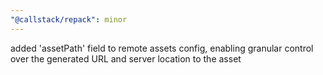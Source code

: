 ```yaml
---
"@callstack/repack": minor
---
```


added 'assetPath' field to remote assets config, enabling granular control over the generated URL and server location to the asset
